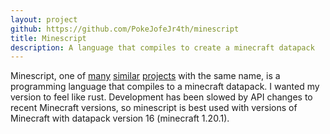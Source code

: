 ```yaml
---
layout: project
github: https://github.com/PokeJofeJr4th/minescript
title: Minescript
description: A language that compiles to create a minecraft datapack
---
```


Minescript, one of [many](https://minescript.net/) [similar](https://minescript.readthedocs.io/en/latest/) [projects](https://gist.github.com/Ellivers/db296c438f9f87bbf9c79d24f940fe03) with the same name, is a programming language that compiles to a minecraft datapack. I wanted my version to feel like rust. Development has been slowed by API changes to recent Minecraft versions, so minescript is best used with versions of Minecraft with datapack version 16 (minecraft 1.20.1).
